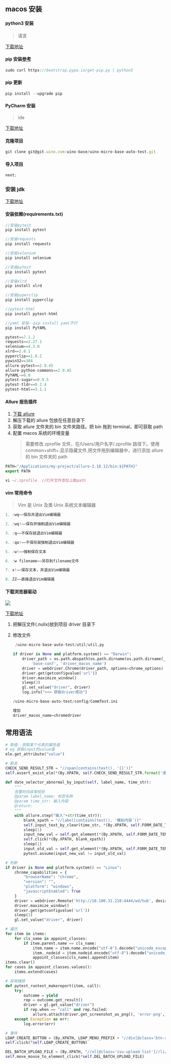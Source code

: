 ## macos 安装

#### python3 安装

> 语言

[下载地址](https://www.python.org/downloads/release/python-3105/)

#### pip 安装[参考](https://blog.csdn.net/weixin_42397937/article/details/123325716)

```js
sudo curl https://bootstrap.pypa.io/get-pip.py | python3
```

#### pip 更新

```js
pip install --upgrade pip
```

#### PyCharm 安装

> ide

[下载地址](https://www.jetbrains.com.cn/pycharm/download/#section=mac)

#### 克隆项目

```javascript
git clone git@git.uino.com:uino-base/uino-micro-base-auto-test.git
```

#### 导入项目

```javascript
next;
```

### 安装 jdk

[下载地址](https://www.oracle.com/java/technologies/downloads/#jdk18-mac)

#### 安装依赖(requirements.txt)

```javascript
//安装pytest
pip install pytest

//安装requests
pip install requests

//安装selenium
pip install selenium

//安装pytest
pip install pytest

//安装xlrd
pip install xlrd

//安装pyperclip
pip install pyperclip

//pytest-html
pip install pytest-html

//yaml 安装--pip install yaml不行
pip install PyYAML

pytest==7.1.2
requests==2.27.1
selenium==4.3.0
xlrd==2.0.1
pyperclip==1.8.2
pywin32==304
allure-pytest==2.9.45
allure-python-commons==2.9.45
PyYAML~=6.0
pytest-sugar==0.9.5
pytest-tldr==0.2.4
pytest-html==3.1.1

```

#### Allure 报告插件

1. [下载 allure](https://github.com/allure-framework/allure2/releases)
2. 解压下载的 allure 包放在任意目录下
3. 获取 allure 文件夹的 bin 文件夹路径。把 bin 拖到 terminal，即可获取 path
4. 配置 macos 系统的环境变量
   > 需要修改.zprofile 文件，在/Users/用户名字/.zprofile 路径下。使用 common+shift+.显示隐藏文件,把文件拖到编辑器中，进行添加 allure 的 bin 文件夹的 path

```js
PATH="/Applications/my-project/allure-2.18.12/bin:${PATH}"
export PATH

vi ~/.zprofile  //打开文件添加上面path

```

#### vim 常用命令

> Vim 是 Unix 及类 Unix 系统文本编辑器

```js
1. :wq——保存并退出Vim编辑器

2. :wq!——保存并强制退出Vim编辑器

3. :q——不保存就退出Vim编辑器

4. :qa!——不保存就强制退出Vim编辑器

5. :w!——强制保存文本

6. :w filename——另存到filename文件

7. x!——保存文本，并退出Vim编辑器

8. ZZ——直接退出Vim编辑器
```

#### 下载浏览器驱动

![](../media/chrome-v.jpg)

[下载地址](https://chromedriver.chromium.org/home)

1. 把解压文件(.nulix)放到项目 driver 目录下
2. 修改文件

   ```python
    /uino-micro-base-auto-test/util/util.py

   if driver is None and platform.system() == "Darwin":
       driver_path = os.path.abspath(os.path.dirname(os.path.dirname(__file__))) + '/driver/' + readConfig.read(
           'base-conf', 'driver_macos_name')
       driver = webdriver.Chrome(driver_path, options=chrome_options)
       driver.get(getconfigvalue('url'))
       driver.maximize_window()
       sleep(3)
       gl.set_value("driver", driver)
       log.info(">>> 获取driver成功")

   ```

   ```python
   /uino-micro-base-auto-test/config/CommTest.ini

   增加
   driver_macos_name=chromedriver
   ```

## 常用语法

```python
# 取值--获取某个元素的属性值
# eg 获取input的value值
ele.get_attribute("value")

# 断言
CHECK_SEND_RESULT_STR = "//span[contains(text(), '{}')]"
self.assert_exist_ele(*(By.XPATH, self.CHECK_SEND_RESULT_STR.format('请选择文件')))

def date_selector_abnormal_by_input(self, label_name, time_str):
    """
    告警时间异常校验
    @param label_name: 标签名称
    @param time_str: 输入内容
    @return:
    """
    with allure.step("输入"+str(time_str)):
        blank_xpath = "//label[contains(text(), '模拟内容')]"
        self.input_text_by_clear(time_str, *(By.XPATH, self.FORM_DATE_TEMPLATE_STR.format(label_name)))
        sleep(1)
        input_new_val = self.get_element(*(By.XPATH, self.FORM_DATE_TEMPLATE_STR.format(label_name))).get_attribute("value")
        self.click(*(By.XPATH, blank_xpath))
        sleep(1)
        input_old_val = self.get_element(*(By.XPATH, self.FORM_DATE_TEMPLATE_STR.format(label_name))).get_attribute("value")
        pytest.assume(input_new_val != input_old_val)

# 判断
if driver is None and platform.system() == "Linux":
    chrome_capabilities = {
        "browserName": "chrome",
        "version": "",
        "platform": "windows",
        "javascriptEnabled": True
    }
    driver = webdriver.Remote('http://10.100.31.218:4444/wd/hub', desired_capabilities=chrome_capabilities)
    driver.maximize_window()
    driver.get(getconfigvalue('url'))
    sleep(3)
    gl.set_value("driver", driver)

# 遍历
for item in items:
    for cls_name in appoint_classes:
        if item.parent.name == cls_name:
            item.name = item.name.encode("utf-8").decode("unicode_escape")
            item._nodeid = item.nodeid.encode("utf-8").decode("unicode_escape")
            appoint_classes[cls_name].append(item)
items.clear()
for cases in appoint_classes.values():
    items.extend(cases)

# 异常捕获
def pytest_runtest_makereport(item, call):
    try:
        outcome = yield
        rep = outcome.get_result()
        driver = gl.get_value("driver")
        if rep.when == "call" and rep.failed:
            allure.attach(driver.get_screenshot_as_png(), 'error-png', allure.attachment_type.PNG)
    except Exception as err:
        log.error(err)

# 事件
LDAP_CREATE_BUTTON = (By.XPATH, LDAP_MENU_PREFIX + "//div[@class='btn-add']")
self.click(*self.LDAP_CREATE_BUTTON)

DEL_BATCH_UPLOAD_FILE = (By.XPATH, "//ul[@class='ivu-upload-list']//li//i[contains(@class,'remove')]")
self.move_mouse_to_element_click(*self.DEL_BATCH_UPLOAD_FILE)
```
